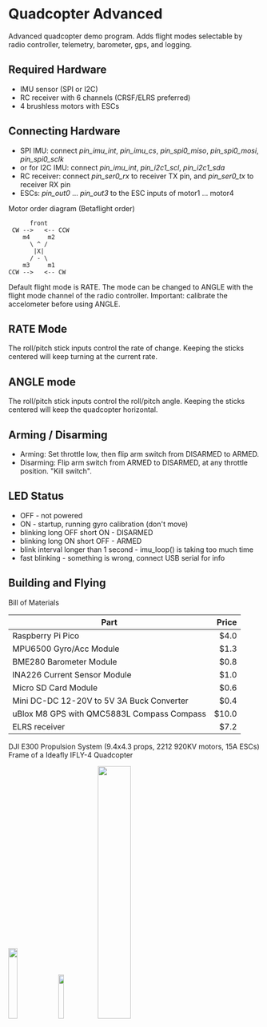 # Quadcopter Advanced

Advanced quadcopter demo program. Adds flight modes selectable by radio controller, telemetry, barometer, gps, and logging.

## Required Hardware

- IMU sensor (SPI or I2C)
- RC receiver with 6 channels (CRSF/ELRS preferred)
- 4 brushless motors with ESCs

## Connecting Hardware

- SPI IMU: connect _pin_imu_int_, _pin_imu_cs_, _pin_spi0_miso_, _pin_spi0_mosi_, _pin_spi0_sclk_
- or for I2C IMU: connect _pin_imu_int_, _pin_i2c1_scl_, _pin_i2c1_sda_
- RC receiver: connect _pin_ser0_rx_ to receiver TX pin, and _pin_ser0_tx_ to receiver RX pin
- ESCs: _pin_out0_ ... _pin_out3_ to the ESC inputs of motor1 ... motor4

Motor order diagram (Betaflight order)

```
      front
 CW -->   <-- CCW
    m4     m2 
      \ ^ /
       |X|
      / - \
    m3     m1 
CCW -->   <-- CW
```

Default flight mode is RATE. The mode can be changed to ANGLE with the flight mode channel of the radio controller. Important: calibrate the accelometer before using ANGLE.

## RATE Mode

The roll/pitch stick inputs control the rate of change. Keeping the sticks centered will keep turning at the current rate.

## ANGLE mode

The roll/pitch stick inputs control the roll/pitch angle. Keeping the sticks centered will keep the quadcopter horizontal.

## Arming / Disarming

- Arming: Set throttle low, then flip arm switch from DISARMED to ARMED.
- Disarming: Flip arm switch from ARMED to DISARMED, at any throttle position. "Kill switch".

## LED Status

- OFF - not powered
- ON - startup, running gyro calibration (don't move)
- blinking long OFF short ON - DISARMED
- blinking long ON short OFF - ARMED
- blink interval longer than 1 second - imu_loop() is taking too much time
- fast blinking - something is wrong, connect USB serial for info

## Building and Flying

Bill of Materials

|Part|Price|
|-|-:|
Raspberry Pi Pico | $4.0
MPU6500 Gyro/Acc Module | $1.3
BME280 Barometer Module | $0.8
INA226 Current Sensor Module | $1.0
Micro SD Card Module | $0.6 
Mini DC-DC 12-20V to 5V 3A Buck Converter | $0.4
uBlox M8 GPS with QMC5883L Compass Compass | $10.0
ELRS receiver | $7.2
DJI E300 Propulsion System (9.4x4.3 props, 2212 920KV motors, 15A ESCs)
Frame of a Ideafly IFLY-4 Quadcopter

<img src="../img/ex-qa1.jpg" width="19%" /> <img src="../img/ex-qa2.jpg" width="15%" /> <img src="../img/ex-qa3.jpg" width="36%" />
